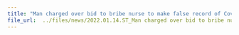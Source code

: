 ```yaml
---
title: "Man charged over bid to bribe nurse to make false record of Covid-19 jab"
file_url:  ../files/news/2022.01.14.ST_Man charged over bid to bribe nurse to make false record of Covid-19 jab.pdf
---
```

